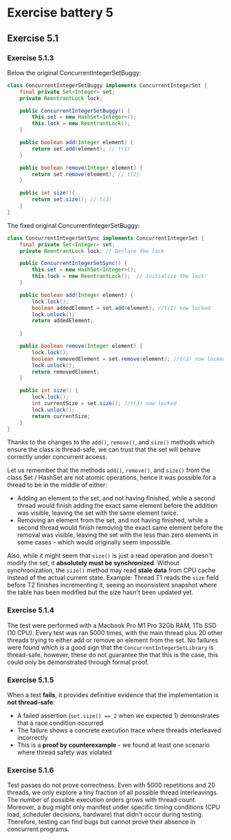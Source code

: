 # Exercise battery 5

## Exercise 5.1

### Exercise 5.1.3

Below the original ConcurrentIntegerSetBuggy: 
```java
class ConcurrentIntegerSetBuggy implements ConcurrentIntegerSet {
    final private Set<Integer> set;
    private ReentrantLock lock;

    public ConcurrentIntegerSetBuggy() {
        this.set = new HashSet<Integer>();
        this.lock = new ReentrantLock();
    }

    public boolean add(Integer element) {
        return set.add(element); // t(1)
    }

    public boolean remove(Integer element) {
        return set.remove(element); // t(2)
    }

    public int size(){
        return set.size(); // t(3)
    }
}
```

The fixed original ConcurrentIntegerSetBuggy: 

```java
class ConcurrentIntegerSetSync implements ConcurrentIntegerSet {
    final private Set<Integer> set;
    private ReentrantLock lock; // Declare the lock

    public ConcurrentIntegerSetSync() {
        this.set = new HashSet<Integer>();
        this.lock = new ReentrantLock();  // Initialize the lock!
    }

    public boolean add(Integer element) {
        lock.lock();
        boolean addedElement = set.add(element); //t(1) now locked
        lock.unlock();
        return addedElement;
        
    }

    public boolean remove(Integer element) {
        lock.lock();
        boolean removedElement = set.remove(element); //t(2) now locked
        lock.unlock();
        return removedElement;
    }

    public int size() {
        lock.lock();
        int currentSize = set.size(); //t(3) now locked
        lock.unlock();
        return currentSize;
    }
}
```

Thanks to the changes to the `add()`, `remove()`, and `size()` methods which ensure the class is thread-safe, we can trust that the set will behave correctly under concurrent access.

Let us remember that the methods `add()`, `remove()`, and `size()` from the class Set / HashSet are not atomic operations, hence it was possible for a thread to be in the middle of either:

- Adding an element to the set, and not having finished, while a second thread would finish adding the exact same element before the addition was visible, leaving the set with the same element twice.
- Removing an element from the set, and not having finished, while a second thread would finish removing the exact same element before the removal was visible, leaving the set with the less than zero elements in some cases - which would originally seem impossible.

Also, while it might seem that `size()` is just a read operation and doesn't modify the set, it **absolutely must be synchronized**. Without synchronization, the `size()` method may read **stale data** from CPU cache instead of the actual current state. Example: Thread T1 reads the `size` field before T2 finishes incrementing it, seeing an inconsistent snapshot where the table has been modified but the size hasn't been updated yet.

### Exercise 5.1.4

The test were performed with a Macbook Pro M1 Pro 32Gb RAM, 1Tb SSD (10 CPU). Every test was ran 5000 times, with the main thread plus 20 other threads trying to either add or remove an element from the set.
No failures were found which is a good sign that the `ConcurrentIntegerSetLibrary` is thread-safe, however, these do not guarantee the that this is the case, this could only be demonstrated through formal proof.

### Exercise 5.1.5

When a test **fails**, it provides definitive evidence that the implementation is **not thread-safe**:

- A failed assertion (`set.size() == 2` when we expected 1) demonstrates that a race condition occurred
- The failure shows a concrete execution trace where threads interleaved incorrectly
- This is a **proof by counterexample** - we found at least one scenario where thread safety was violated

### Exercise 5.1.6

Test passes do not prove correctness. Even with 5000 repetitions and 20 threads, we only explore a tiny fraction of all possible thread interleavings. The number of possible execution orders grows with thread count.
Moreover, a bug might only manifest under specific timing conditions (CPU load, scheduler decisions, hardware) that didn't occur during testing. Therefore, testing can find bugs but cannot prove their absence in concurrent programs.

